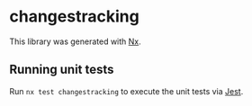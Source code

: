 # changestracking

This library was generated with [Nx](https://nx.dev).

## Running unit tests

Run `nx test changestracking` to execute the unit tests via [Jest](https://jestjs.io).
